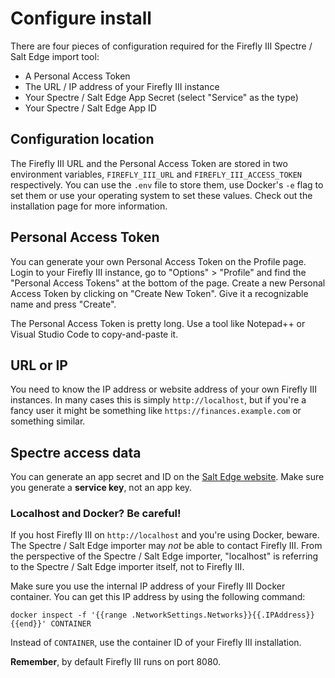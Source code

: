 # Configure install

There are four pieces of configuration required for the Firefly III Spectre / Salt Edge import tool:

- A Personal Access Token
- The URL / IP address of your Firefly III instance
- Your Spectre / Salt Edge App Secret (select "Service" as the type)
- Your Spectre / Salt Edge App ID

## Configuration location

The Firefly III URL and the Personal Access Token are stored in two environment variables, `FIREFLY_III_URL` and `FIREFLY_III_ACCESS_TOKEN` respectively. You can use the `.env` file to store them, use Docker's `-e` flag to set them or use your operating system to set these values. Check out the installation page for more information.

## Personal Access Token

You can generate your own Personal Access Token on the Profile page. Login to your Firefly III instance, go to "Options" > "Profile" and find the "Personal Access Tokens" at the bottom of the page. Create a new Personal Access Token by clicking on "Create New Token". Give it a recognizable name and press "Create".

The Personal Access Token is pretty long. Use a tool like Notepad++ or Visual Studio Code to copy-and-paste it.

## URL or IP

You need to know the IP address or website address of your own Firefly III instances. In many cases this is simply `http://localhost`, but if you're a fancy user it might be something like `https://finances.example.com` or something similar.

## Spectre access data

You can generate an app secret and ID on the [Salt Edge website](https://www.saltedge.com/clients/profile/secrets). Make sure you generate a **service key**, not an app key.

### Localhost and Docker? Be careful!

If you host Firefly III on `http://localhost` and you're using Docker, beware. The Spectre / Salt Edge importer may *not* be able to contact Firefly III. From the perspective of the Spectre / Salt Edge importer, "localhost" is referring to the Spectre / Salt Edge importer itself, not to Firefly III. 

Make sure you use the internal IP address of your Firefly III Docker container. You can get this IP address by using the following command:

```
docker inspect -f '{{range .NetworkSettings.Networks}}{{.IPAddress}}{{end}}' CONTAINER
```

Instead of `CONTAINER`, use the container ID of your Firefly III installation.

**Remember**, by default Firefly III runs on port 8080.
